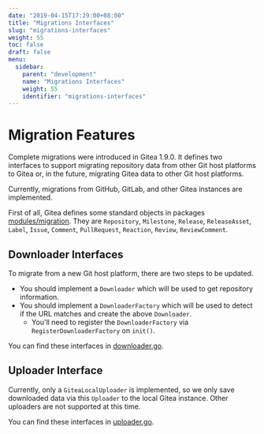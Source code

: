 ```yaml
---
date: "2019-04-15T17:29:00+08:00"
title: "Migrations Interfaces"
slug: "migrations-interfaces"
weight: 55
toc: false
draft: false
menu:
  sidebar:
    parent: "development"
    name: "Migrations Interfaces"
    weight: 55
    identifier: "migrations-interfaces"
---
```


# Migration Features

Complete migrations were introduced in Gitea 1.9.0. It defines two interfaces to support migrating
repository data from other Git host platforms to Gitea or, in the future, migrating Gitea data to other Git host platforms.

Currently, migrations from GitHub, GitLab, and other Gitea instances are implemented.

First of all, Gitea defines some standard objects in packages [modules/migration](https://github.com/go-gitea/gitea/tree/main/modules/migration).
They are `Repository`, `Milestone`, `Release`, `ReleaseAsset`, `Label`, `Issue`, `Comment`, `PullRequest`, `Reaction`, `Review`, `ReviewComment`.

## Downloader Interfaces

To migrate from a new Git host platform, there are two steps to be updated.

- You should implement a `Downloader` which will be used to get repository information.
- You should implement a `DownloaderFactory` which will be used to detect if the URL matches and create the above `Downloader`.
  - You'll need to register the `DownloaderFactory` via `RegisterDownloaderFactory` on `init()`.

You can find these interfaces in [downloader.go](https://github.com/go-gitea/gitea/blob/main/modules/migration/downloader.go).

## Uploader Interface

Currently, only a `GiteaLocalUploader` is implemented, so we only save downloaded
data via this `Uploader` to the local Gitea instance. Other uploaders are not supported at this time.

You can find these interfaces in [uploader.go](https://github.com/go-gitea/gitea/blob/main/modules/migration/uploader.go).
